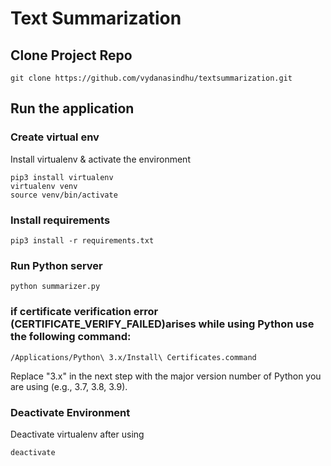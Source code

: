 
# Text Summarization

## Clone Project Repo
```
git clone https://github.com/vydanasindhu/textsummarization.git
```

## Run the application

### Create virtual env

Install virtualenv & activate the environment
```
pip3 install virtualenv
virtualenv venv
source venv/bin/activate
```

### Install requirements

```
pip3 install -r requirements.txt
```

### Run Python server
```
python summarizer.py
```

### if  certificate verification error (CERTIFICATE_VERIFY_FAILED)arises while using Python  use the following command:

```
/Applications/Python\ 3.x/Install\ Certificates.command
```
Replace "3.x" in the next step with the major version number of Python you are using (e.g., 3.7, 3.8, 3.9).


### Deactivate Environment 

Deactivate virtualenv after using
```
deactivate
```






